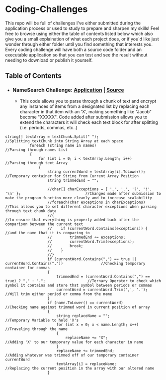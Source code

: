 # Coding-Challenges
This repo will be full of challenges I've either submitted during the application process or used to study to prepare and sharpen my skills! Feel free to browse using either the table of contents listed below which also give you a small explaination of what each project does, or if you'd like just wonder through either folder until you find something that interests you. Every coding challenge will have both a source code folder and an executable application so that you can test and see the result without needing to download or publish it yourself.


## Table of Contents
* ### NameSearch Challenge: [Application](https://github.com/CurleyT/NameSearch/tree/main/NameSearch_Application) | [Source](https://github.com/CurleyT/NameSearch/tree/main/NameSearch_SourceCode)
  * This code allows you to parse through a chunk of text and encrypt any instances of items from a designated list by replacing each character in that item with an 'X', making something like "Jacob" become "XXXXX". Code added after submission allows you to extend the characters it will check each text block for after splitting (i.e. periods, commas, etc..)
 ```
 string[] textArray = textChunk.Split(" ");                                                  //Splitting textChunk into String Array at each space
            foreach (string name in names)                                                              //Parsing through names List
            {                                                                                           
                for (int i = 0; i < textArray.Length; i++)                                              //Parsing through text Array
                {                                                                               
                    string currentWord = textArray[i].ToLower();                                        //Temporary container for String from Current Array Position
                    string trimmedEnd = "";

                    //char[] charExceptions = { ',', '.', '?', '!', '\n' };                             //Changes made after submission to make the program function more cleanly and to increase scalability
                    //foreach(char exceptions in charExceptions)                                        //This allows you to set different character exceptions when parsing through text chunk data
                    //{                                                                                 //to ensure that everything is properly added back after the comparison between the current text
                    //    if (currentWord.Contains(exceptions)) {                                       //and the name that it is comparing to
                    //        trimmedEnd += exceptions;
                    //        currentWord.Trim(exceptions);
                    //        break;
                    //    }
                    //}
                    if (currentWord.Contains(",") == true || currentWord.Contains("."))                 //Checking temporary container for commas
                    {
                        trimmedEnd = (currentWord.Contains(",") == true) ? "," : ".";                   //Ternary Operator to check which symbol it contains and store that symbol between periods or commas
                        currentWord = currentWord.Trim(',', '.');                                       //Will trim either period or comma from the name
                    }
                    if (name.ToLower() == currentWord)                                                  //Checking name against trimmed word in current position of array
                    {
                        string replaceName = "";                                                        //Temporary Variable to hold 'X's
                        for (int x = 0; x < name.Length; x++)                                           //Traveling through the name
                        {
                            replaceName += "X";                                                         //Adding 'X' to our temporary value for each character in name
                        }
                        replaceName += trimmedEnd;                                                      //Adding whatever was trimmed off of our temporary container currentWord
                        textArray[i] = replaceName;                                                     //Replacing the current position in the array with our altered name
                    }
 ```
